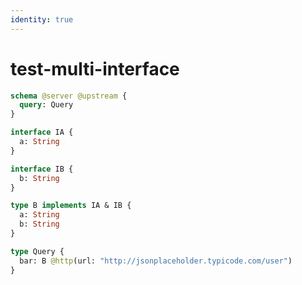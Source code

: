 ```yaml
---
identity: true
---
```


# test-multi-interface

```graphql @config
schema @server @upstream {
  query: Query
}

interface IA {
  a: String
}

interface IB {
  b: String
}

type B implements IA & IB {
  a: String
  b: String
}

type Query {
  bar: B @http(url: "http://jsonplaceholder.typicode.com/user")
}
```
